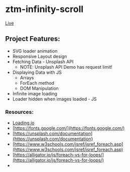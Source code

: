 # ztm-infinity-scroll
[Live]( https://harsh999-m.github.io/InfiniteScroll/)

## Project Features:
- SVG loader animation
- Responsive Layout design
- Fetching Data - Unsplash API 
    - NOTE: Unsplash API Demo has request limit!
- Displaying Data with JS
    - Arrays
    - ForEach method
    - DOM Manipulation
- Infinite image loading
- Loader hidden when images loaded - JS

### Resources:
- [Loading.io](https://loading.io/)
- [https://fonts.google.com/](https://fonts.google.com/)
- [https://unsplash.com/documentation]{https://unsplash.com/documentation}
- [https://www.w3schools.com/jsref/jsref_foreach.asp](https://www.w3schools.com/jsref/jsref_foreach.asp)
- [https://alligator.io/js/foreach-vs-for-loops/](https://alligator.io/js/foreach-vs-for-loops/)
- 
